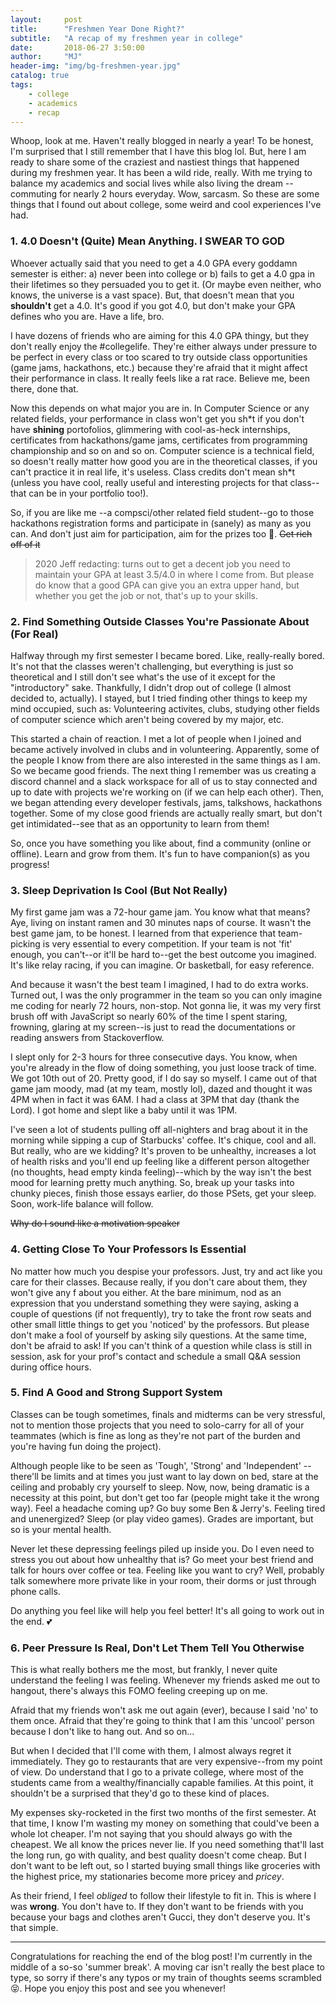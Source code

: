 ```yaml
---
layout:     post
title:      "Freshmen Year Done Right?"
subtitle:   "A recap of my freshmen year in college"
date:       2018-06-27 3:50:00
author:     "MJ"
header-img: "img/bg-freshmen-year.jpg"
catalog: true
tags:
    - college
    - academics
    - recap
---
```

Whoop, look at me. Haven't really blogged in nearly a year! To be honest, I'm surprised that I still remember that I have this blog lol. But, here I am ready to share some of the craziest and nastiest things that happened during my freshmen year. It has been a wild ride, really. With me trying to balance my academics and social lives while also living the dream --commuting for nearly 2 hours everyday. Wow, sarcasm. So these are some things that I found out about college, some weird and cool experiences I've had.

### 1. 4.0 Doesn't (Quite) Mean Anything. I SWEAR TO GOD
Whoever actually said that you need to get a 4.0 GPA every goddamn semester is either: a) never been into college or b) fails to get a 4.0 gpa in their lifetimes so they persuaded you to get it. (Or maybe even neither, who knows, the universe is a vast space). But, that doesn't mean that you **shouldn't** get a 4.0. It's good if you got 4.0, but don't make your GPA defines who you are. Have a life, bro. 

I have dozens of friends who are aiming for this 4.0 GPA thingy, but they don't really enjoy the #collegelife. They're either always under pressure to be perfect in every class or too scared to try outside class opportunities (game jams, hackathons, etc.) because they're afraid that it might affect their performance in class. It really feels like a rat race. Believe me, been there, done that.

Now this depends on what major you are in. In Computer Science or any related fields, your performance in class won't get you sh*t if you don't have **shining** portofolios, glimmering with cool-as-heck internships, certificates from hackathons/game jams, certificates from programming championship and so on and so on. Computer science is a technical field, so doesn't really matter how good you are in the theoretical classes, if you can't practice it in real life, it's useless. Class credits don't mean sh\*t (unless you have cool, really useful and interesting projects for that class--that can be in your portfolio too!).

So, if you are like me --a compsci/other related field student--go to those hackathons registration forms and participate in (sanely) as many as you can. And don't just aim for participation, aim for the prizes too 🤑. ~~Get rich off of it~~

> 2020 Jeff redacting: turns out to get a decent job you need to maintain your GPA at least 3.5/4.0 in where I come from. But please do know that a good GPA can give you an extra upper hand, but whether you get the job or not, that's up to your skills. 

### 2. Find Something Outside Classes You're Passionate About (For Real)
Halfway through my first semester I became bored. Like, really-really bored. It's not that the classes weren't challenging, but everything is just so theoretical and I still don't see what's the use of it except for the "introductory" sake. Thankfully, I didn't drop out of college (I almost decided to, actually). I stayed, but I tried finding other things to keep my mind occupied, such as: Volunteering activites, clubs, studying other fields of computer science which aren't being covered by my major, etc.

This started a chain of reaction. I met a lot of people when I joined and became actively involved in clubs and in volunteering. Apparently, some of the people I know from there are also interested in the same things as I am. So we became good friends. The next thing I remember was us creating a discord channel and a slack workspace for all of us to stay connected and up to date with projects we're working on (if we can help each other). Then, we began attending every developer festivals, jams, talkshows, hackathons together. Some of my close good friends are actually really smart, but don't get intimidated--see that as an opportunity to learn from them!

So, once you have something you like about, find a community (online or offline). Learn and grow from them. It's fun to have companion(s) as you progress!

### 3. Sleep Deprivation Is Cool (But Not Really)
My first game jam was a 72-hour game jam. You know what that means? Aye, living on instant ramen and 30 minutes naps of course. It wasn't the best game jam, to be honest. I learned from that experience that team-picking is very essential to every competition. If your team is not 'fit' enough, you can't--or it'll be hard to--get the best outcome you imagined. It's like relay racing, if you can imagine. Or basketball, for easy reference.

And because it wasn't the best team I imagined, I had to do extra works. Turned out, I was the only programmer in the team so you can only imagine me coding for nearly 72 hours, non-stop. Not gonna lie, it was my very first brush off with JavaScript so nearly 60% of the time I spent staring, frowning, glaring at my screen--is just to read the documentations or reading answers from Stackoverflow.

I slept only for 2-3 hours for three consecutive days. You know, when you're already in the flow of doing something, you just loose track of time. We got 10th out of 20. Pretty good, if I do say so myself. I came out of that game jam moody, mad (at my team, mostly lol), dazed and thought it was 4PM when in fact it was 6AM. I had a class at 3PM that day (thank the Lord). I got home and slept like a baby until it was 1PM.

I've seen a lot of students pulling off all-nighters and brag about it in the morning while sipping a cup of Starbucks' coffee. It's chique, cool and all. But really, who are we kidding? It's proven to be unhealthy, increases a lot of health risks and you'll end up feeling like a different person altogether (no thoughts, head empty kinda feeling)--which by the way isn't the best mood for learning pretty much anything. So, break up your tasks into chunky pieces, finish those essays earlier, do those PSets, get your sleep. Soon, work-life balance will follow.

~~Why do I sound like a motivation speaker~~

### 4. Getting Close To Your Professors Is Essential
No matter how much you despise your professors. Just, try and act like you care for their classes. Because really, if you don't care about them, they won't give any f about you either. At the bare minimum, nod as an expression that you understand something they were saying, asking a couple of questions (if not frequently), try to take the front row seats and other small little things to get you 'noticed' by the professors. But please don't make a fool of yourself by asking sily questions. At the same time, don't be afraid to ask! If you can't think of a question while class is still in session, ask for your prof's contact and schedule a small Q&A session during office hours.

### 5. Find A Good and Strong Support System
Classes can be tough sometimes, finals and midterms can be very stressful, not to mention those projects that you need to solo-carry for all of your teammates (which is fine as long as they're not part of the burden and you're having fun doing the project). 

Although people like to be seen as 'Tough', 'Strong' and 'Independent' --there'll be limits and at times you just want to lay down on bed, stare at the ceiling and probably cry yourself to sleep. Now, now, being dramatic is a necessity at this point, but don't get too far (people might take it the wrong way). Feel a headache coming up? Go buy some Ben & Jerry's. Feeling tired and unenergized? Sleep (or play video games). Grades are important, but so is your mental health.

Never let these depressing feelings piled up inside you. Do I even need to stress you out about how unhealthy that is? Go meet your best friend and talk for hours over coffee or tea. Feeling like you want to cry? Well, probably talk somewhere more private like in your room, their dorms or just through phone calls. 

Do anything you feel like will help you feel better! It's all going to work out in the end. 💕

### 6. Peer Pressure Is Real, Don't Let Them Tell You Otherwise
This is what really bothers me the most, but frankly, I never quite understand the feeling I was feeling. Whenever my friends asked me out to hangout, there's always this FOMO feeling creeping up on me. 

Afraid that my friends won't ask me out again (ever), because I said 'no' to them once. Afraid that they're going to think that I am this 'uncool' person because I don't like to hang out. And so on...

But when I decided that I'll come with them, I almost always regret it immediately. They go to restaurants that are very expensive--from my point of view. Do understand that I go to a private college, where most of the students came from a wealthy/financially capable families. At this point, it shouldn't be a surprised that they'd go to these kind of places. 

My expenses sky-rocketed in the first two months of the first semester. At that time, I know I'm wasting my money on something that could've been a whole lot cheaper. I'm not saying that you should always go with the cheapest. We all know the prices never lie. If you need something that'll last the long run, go with quality, and best quality doesn't come cheap. But I don't want to be left out, so I started buying small things like groceries with the highest price, my stationaries become more pricey and *pricey*.

As their friend, I feel *obliged* to follow their lifestyle to fit in. This is where I was **wrong**. You don't have to. If they don't want to be friends with you because your bags and clothes aren't Gucci, they don't deserve you. It's that simple. 

---

Congratulations for reaching the end of the blog post! I'm currently in the middle of a so-so 'summer break'. A moving car isn't really the best place to type, so sorry if there's any typos or my train of thoughts seems scrambled 😝. Hope you enjoy this post and see you whenever!

